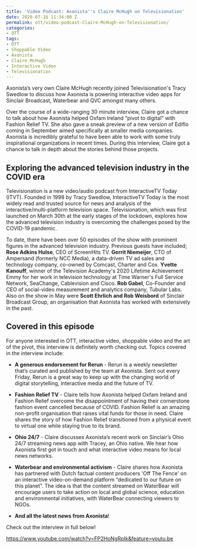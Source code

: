 ```yaml
---
title: 'Video Podcast: Axonista''s Claire McHugh on Televisionation'
date: 2020-07-16 11:34:00 Z
permalink: ott/video-podcast-Claire-McHugh-on-Televisionation/
categories:
- OTT
tags:
- OTT
- Shoppable Video
- Axonista
- Claire McHugh
- Interactive Video
- Televisionation
---
```


Axonista’s very own Claire McHugh recently joined Televisionation's Tracy Swedlow to discuss how Axonista is powering interactive video apps for Sinclair Broadcast, Waterbear and QVC amongst many others.

Over the course of a wide-ranging 30 minute interview, Claire got a chance to talk about how Axonista helped Oxfam Ireland “pivot to digital” with Fashion Relief TV. She also gave a sneak preview of a new version of Ediflo coming in September aimed specifically at smaller media companies. Axonista is incredibly grateful to have been able to work with some truly inspirational organizations in recent times. During this interview, Claire got a chance to talk in depth about the stories behind those projects.

## Exploring the advanced television industry in the COVID era

Televisionation is a new video/audio podcast from InteractiveTV Today (ITVT). Founded in 1998 by Tracy Swedlow, InteractiveTV Today is the most widely read and trusted source for news and analysis of the interactive/multi-platform television space. Televisionation, which was first launched on March 30th at the early stages of the lockdown, explores how the advanced television industry is overcoming the challenges posed by the COVID-19 pandemic.

To date, there have been over 50 episodes of the show with prominent figures in the advanced television industry. Previous guests have included; **Rose Adkins Hulse**, CEO of ScreenHits TV. **Gerrit Niemeijer**, CTO of Ampersand (formerly NCC Media), a data-driven TV ad sales and technology company, co-owned by Comcast, Charter and Cox. **Yvette Kanouff**, winner of the Television Academy's 2020 Lifetime Achievement Emmy for her work in television technology at Time Warner's Full Service Network, SeaChange, Cablevision and Cisco. **Rob Gabel**, Co-Founder and CEO of social-video measurement and analytics company, Tubular Labs. Also on the show in May were **Scott Ehrlich and Rob Weisbord** of Sinclair Broadcast Group, an organisation that Axonista has worked with extensively in the past.

## Covered in this episode

For anyone interested in OTT, interactive video, shoppable video and the art of the pivot, this interview is definitely worth checking out. Topics covered in the interview include:

* **A generous endorsement for Rerun** - Rerun is a weekly newsletter that’s curated and published by the team at Axonista. Sent out every Friday, Rerun is a great way to keep up with the changing world of digital storytelling, interactive media and the future of TV.

* **Fashion Relief TV** - Claire tells how Axonista helped Oxfam Ireland and Fashion Relief overcome the disappointment of having their cornerstone fashion event cancelled because of COVID. Fashion Relief is an amazing non-profit organisation that raises vital funds for those in need. Claire shares the story of how Fashion Relief transitioned from a physical event to virtual one while staying true to its brand.

* **Ohio 24/7** - Claire discusses Axonista’s recent work on Sinclair’s Ohio 24/7 streaming news app with Tracey, an Ohio native. We hear how Axonista first got in touch and what interactive video means for local news networks.

* **Waterbear and environmental activism** - Claire shares how Axonista has partnered with Dutch factual content producers 'Off The Fence' on an interactive video-on-demand platform “dedicated to our future on this planet”. The idea is that the content streamed on WaterBear will encourage users to take action on local and global science, education and environmental initiatives, with WaterBear connecting viewers to NGOs.

* **And all the latest news from Axonista**!

Check out the interview in full below!

https://www.youtube.com/watch?v=FP2HoNgRpIk&feature=youtu.be